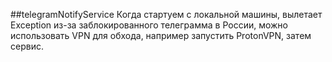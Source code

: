 ##telegramNotifyService
Когда стартуем с локальной машины, вылетает Exception из-за заблокированного телеграмма в России, можно использовать VPN для обхода, например запустить ProtonVPN, затем сервис.